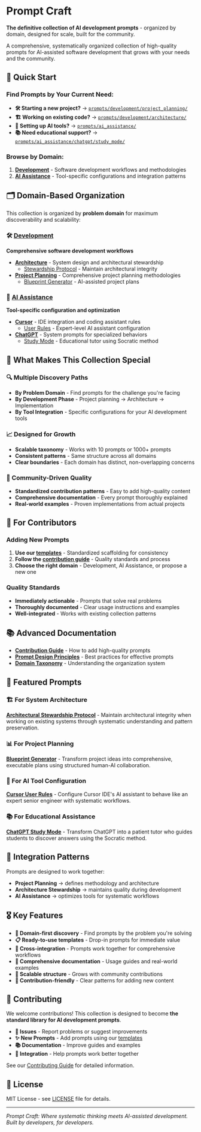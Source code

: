 # Prompt Craft

**The definitive collection of AI development prompts** - organized by domain, designed for scale, built for the community.

A comprehensive, systematically organized collection of high-quality prompts for AI-assisted software development that grows with your needs and the community.

## 🚀 **Quick Start**

### **Find Prompts by Your Current Need:**
- **🛠️ Starting a new project?** → [`prompts/development/project_planning/`](prompts/development/project_planning/)
- **🏗️ Working on existing code?** → [`prompts/development/architecture/`](prompts/development/architecture/)  
- **🤖 Setting up AI tools?** → [`prompts/ai_assistance/`](prompts/ai_assistance/)
- **📚 Need educational support?** → [`prompts/ai_assistance/chatgpt/study_mode/`](prompts/ai_assistance/chatgpt/study_mode/)

### **Browse by Domain:**
1. **[Development](prompts/development/)** - Software development workflows and methodologies
2. **[AI Assistance](prompts/ai_assistance/)** - Tool-specific configurations and integration patterns

## 🗂️ **Domain-Based Organization**

This collection is organized by **problem domain** for maximum discoverability and scalability:

### 🛠️ **[Development](prompts/development/)**
**Comprehensive software development workflows**

- **[Architecture](prompts/development/architecture/)** - System design and architectural stewardship
  - [Stewardship Protocol](prompts/development/architecture/stewardship_protocol/) - Maintain architectural integrity
- **[Project Planning](prompts/development/project_planning/)** - Comprehensive project planning methodologies  
  - [Blueprint Generator](prompts/development/project_planning/blueprint_generator/) - AI-assisted project plans

### 🤖 **[AI Assistance](prompts/ai_assistance/)**
**Tool-specific configuration and optimization**

- **[Cursor](prompts/ai_assistance/cursor/)** - IDE integration and coding assistant rules
  - [User Rules](prompts/ai_assistance/cursor/user_rules/) - Expert-level AI assistant configuration
- **[ChatGPT](prompts/ai_assistance/chatgpt/)** - System prompts for specialized behaviors
  - [Study Mode](prompts/ai_assistance/chatgpt/study_mode/) - Educational tutor using Socratic method

## 🎯 **What Makes This Collection Special**

### **🔍 Multiple Discovery Paths**
- **By Problem Domain** - Find prompts for the challenge you're facing
- **By Development Phase** - Project planning → Architecture → Implementation  
- **By Tool Integration** - Specific configurations for your AI development tools

### **📈 Designed for Growth**
- **Scalable taxonomy** - Works with 10 prompts or 1000+ prompts
- **Consistent patterns** - Same structure across all domains
- **Clear boundaries** - Each domain has distinct, non-overlapping concerns

### **🤝 Community-Driven Quality**
- **Standardized contribution patterns** - Easy to add high-quality content
- **Comprehensive documentation** - Every prompt thoroughly explained
- **Real-world examples** - Proven implementations from actual projects

## 🔧 **For Contributors**

### **Adding New Prompts**
1. **Use our [templates](templates/)** - Standardized scaffolding for consistency
2. **Follow the [contribution guide](docs/contribution_guide.md)** - Quality standards and process
3. **Choose the right domain** - Development, AI Assistance, or propose a new one

### **Quality Standards**
- **Immediately actionable** - Prompts that solve real problems
- **Thoroughly documented** - Clear usage instructions and examples
- **Well-integrated** - Works with existing collection patterns

## 📚 **Advanced Documentation**

- **[Contribution Guide](docs/contribution_guide.md)** - How to add high-quality prompts
- **[Prompt Design Principles](docs/prompt_design_principles.md)** - Best practices for effective prompts
- **[Domain Taxonomy](docs/taxonomy.md)** - Understanding the organization system

## 🌟 **Featured Prompts**

### **🏗️ For System Architecture**
**[Architectural Stewardship Protocol](prompts/development/architecture/stewardship_protocol/)** - Maintain architectural integrity when working on existing systems through systematic understanding and pattern preservation.

### **📊 For Project Planning**  
**[Blueprint Generator](prompts/development/project_planning/blueprint_generator/)** - Transform project ideas into comprehensive, executable plans using structured human-AI collaboration.

### **🤖 For AI Tool Configuration**
**[Cursor User Rules](prompts/ai_assistance/cursor/user_rules/)** - Configure Cursor IDE's AI assistant to behave like an expert senior engineer with systematic workflows.

### **📚 For Educational Assistance**
**[ChatGPT Study Mode](prompts/ai_assistance/chatgpt/study_mode/)** - Transform ChatGPT into a patient tutor who guides students to discover answers using the Socratic method.

## 🔄 **Integration Patterns**

Prompts are designed to work together:
- **Project Planning** → defines methodology and architecture
- **Architecture Stewardship** → maintains quality during development  
- **AI Assistance** → optimizes tools for systematic workflows

## 🎖️ **Key Features**

- **🎯 Domain-first discovery** - Find prompts by the problem you're solving
- **📋 Ready-to-use templates** - Drop-in prompts for immediate value
- **🔗 Cross-integration** - Prompts work together for comprehensive workflows  
- **📖 Comprehensive documentation** - Usage guides and real-world examples
- **🚀 Scalable structure** - Grows with community contributions
- **🤝 Contribution-friendly** - Clear patterns for adding new content

## 🤝 **Contributing**

We welcome contributions! This collection is designed to become **the standard library for AI development prompts**.

- **🐛 Issues** - Report problems or suggest improvements
- **✨ New Prompts** - Add prompts using our [templates](templates/)
- **📚 Documentation** - Improve guides and examples
- **🔄 Integration** - Help prompts work better together

See our [Contributing Guide](CONTRIBUTING.md) for detailed information.

## 📄 **License**

MIT License - see [LICENSE](LICENSE) file for details.

---

*Prompt Craft: Where systematic thinking meets AI-assisted development. Built by developers, for developers.* 
